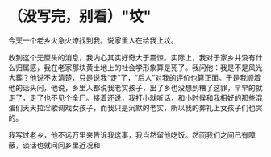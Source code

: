 # （没写完，别看）"坟"

今天一个老乡火急火燎找到我。说家里人在给我上坟。

收到这个无厘头的消息，我内心其实好奇大于震惊。实际上，我对于家乡并没有什么归属感，我在老家那块黄土地上的社会学形象算是死了。我问他：我是不是风光大葬？他说不太清楚，只是说我“走”了，“后人”对我的评价也算正面。于是我顺着他的话头问，他说，乡里人都说我老实孩子，出了乡也没想到糟了这罪，早早的就走了，走了也不见个全尸。接着还说，我打小就听话，和小时候和我相好的那些混蛋们天天拉淫歌调戏女孩子，而我只是沉默的老实，所以我的葬礼上女孩子们也哭的。

我写过老乡，他不远万里来告诉我这事，我当然留他吃饭。然而我们之间已有障蔽，谈话也就问问乡里近况和

